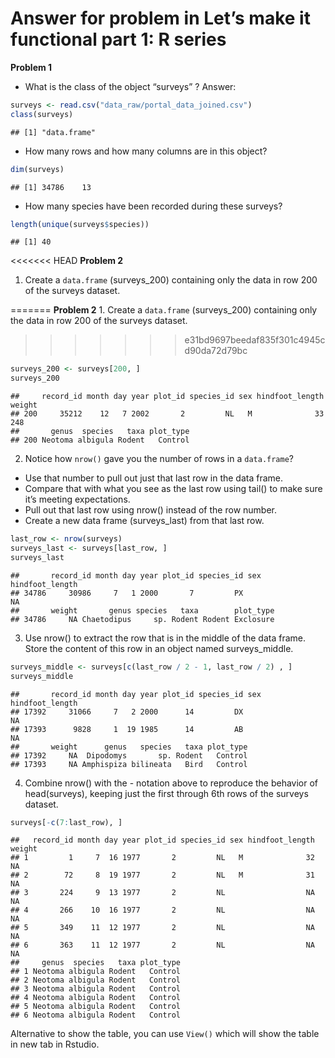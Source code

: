 Answer for problem in Let’s make it functional part 1: R series
================

**Problem 1**

  - What is the class of the object “surveys” ? Answer:

<!-- end list -->

``` r
surveys <- read.csv("data_raw/portal_data_joined.csv")
class(surveys)
```

    ## [1] "data.frame"

  - How many rows and how many columns are in this object?

<!-- end list -->

``` r
dim(surveys)
```

    ## [1] 34786    13

  - How many species have been recorded during these surveys?

<!-- end list -->

``` r
length(unique(surveys$species))
```

    ## [1] 40

<<<<<<< HEAD
**Problem 2**

1.  Create a `data.frame` (surveys\_200) containing only the data in row
    200 of the surveys dataset.

<!-- end list -->
=======
**Problem 2** 1. Create a `data.frame` (surveys\_200) containing only
the data in row 200 of the surveys dataset.
>>>>>>> e31bd9697beedaf835f301c4945cd90da72d79bc

``` r
surveys_200 <- surveys[200, ]
surveys_200
```

    ##     record_id month day year plot_id species_id sex hindfoot_length weight
    ## 200     35212    12   7 2002       2         NL   M              33    248
    ##       genus  species   taxa plot_type
    ## 200 Neotoma albigula Rodent   Control

2.  Notice how `nrow()` gave you the number of rows in a `data.frame`?

<!-- end list -->

  - Use that number to pull out just that last row in the data frame.
  - Compare that with what you see as the last row using tail() to make
    sure it’s meeting expectations.
  - Pull out that last row using nrow() instead of the row number.
  - Create a new data frame (surveys\_last) from that last row.

<!-- end list -->

``` r
last_row <- nrow(surveys)
surveys_last <- surveys[last_row, ]
surveys_last
```

    ##       record_id month day year plot_id species_id sex hindfoot_length
    ## 34786     30986     7   1 2000       7         PX                  NA
    ##       weight       genus species   taxa        plot_type
    ## 34786     NA Chaetodipus     sp. Rodent Rodent Exclosure

3.  Use nrow() to extract the row that is in the middle of the data
    frame. Store the content of this row in an object named
    surveys\_middle.

<!-- end list -->

``` r
surveys_middle <- surveys[c(last_row / 2 - 1, last_row / 2) , ]
surveys_middle
```

    ##       record_id month day year plot_id species_id sex hindfoot_length
    ## 17392     31066     7   2 2000      14         DX                  NA
    ## 17393      9828     1  19 1985      14         AB                  NA
    ##       weight      genus   species   taxa plot_type
    ## 17392     NA  Dipodomys       sp. Rodent   Control
    ## 17393     NA Amphispiza bilineata   Bird   Control

4.  Combine nrow() with the - notation above to reproduce the behavior
    of head(surveys), keeping just the first through 6th rows of the
    surveys
    dataset.

<!-- end list -->

``` r
surveys[-c(7:last_row), ]
```

    ##   record_id month day year plot_id species_id sex hindfoot_length weight
    ## 1         1     7  16 1977       2         NL   M              32     NA
    ## 2        72     8  19 1977       2         NL   M              31     NA
    ## 3       224     9  13 1977       2         NL                  NA     NA
    ## 4       266    10  16 1977       2         NL                  NA     NA
    ## 5       349    11  12 1977       2         NL                  NA     NA
    ## 6       363    11  12 1977       2         NL                  NA     NA
    ##     genus  species   taxa plot_type
    ## 1 Neotoma albigula Rodent   Control
    ## 2 Neotoma albigula Rodent   Control
    ## 3 Neotoma albigula Rodent   Control
    ## 4 Neotoma albigula Rodent   Control
    ## 5 Neotoma albigula Rodent   Control
    ## 6 Neotoma albigula Rodent   Control

Alternative to show the table, you can use `View()` which will show the
table in new tab in Rstudio.
